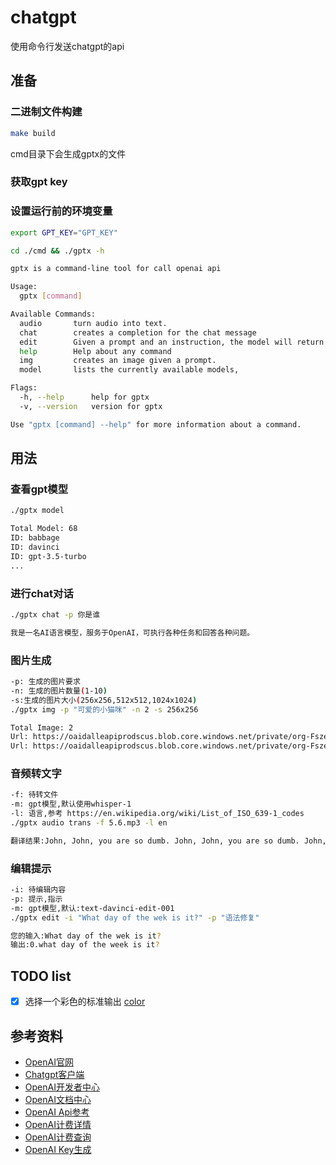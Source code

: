 # chatgpt
使用命令行发送chatgpt的api

## 准备

### 二进制文件构建
```Bash
make build
```
cmd目录下会生成gptx的文件

### 获取gpt key

### 设置运行前的环境变量
```Bash
export GPT_KEY="GPT_KEY"
```

```Bash
cd ./cmd && ./gptx -h

gptx is a command-line tool for call openai api

Usage:
  gptx [command]

Available Commands:
  audio       turn audio into text.
  chat        creates a completion for the chat message
  edit        Given a prompt and an instruction, the model will return an edited version of the prompt.
  help        Help about any command
  img         creates an image given a prompt.
  model       lists the currently available models,

Flags:
  -h, --help      help for gptx
  -v, --version   version for gptx

Use "gptx [command] --help" for more information about a command.
```

## 用法

### 查看gpt模型

```Bash
./gptx model

Total Model: 68
ID: babbage
ID: davinci
ID: gpt-3.5-turbo
...
```
### 进行chat对话

```Bash
./gptx chat -p 你是谁

我是一名AI语言模型，服务于OpenAI，可执行各种任务和回答各种问题。
```

### 图片生成

```Bash
-p: 生成的图片要求
-n: 生成的图片数量(1-10)
-s:生成的图片大小(256x256,512x512,1024x1024)
./gptx img -p "可爱的小猫咪" -n 2 -s 256x256

Total Image: 2
Url: https://oaidalleapiprodscus.blob.core.windows.net/private/org-FszeU94XqTOxWst1f2mp5LpO/user-qcjpFAv1q7NKNH42MHry25KB/img-r3lAOCz0DSmypxl3X5w3ZWyE.png?st=2023-03-24T05%3A27%3A14Z&se=2023-03-24T07%3A27%3A14Z&sp=r&sv=2021-08-06&sr=b&rscd=inline&rsct=image/png&skoid=6aaadede-4fb3-4698-a8f6-684d7786b067&sktid=a48cca56-e6da-484e-a814-9c849652bcb3&skt=2023-03-23T22%3A08%3A23Z&ske=2023-03-24T22%3A08%3A23Z&sks=b&skv=2021-08-06&sig=%2BaFB5nW23BeT6XGdrcSS1M2wvWeWbywJnebdp9wdza8%3D
Url: https://oaidalleapiprodscus.blob.core.windows.net/private/org-FszeU94XqTOxWst1f2mp5LpO/user-qcjpFAv1q7NKNH42MHry25KB/img-r3XgIswuunVwZ6NlwP0NnUAG.png?st=2023-03-24T05%3A27%3A14Z&se=2023-03-24T07%3A27%3A14Z&sp=r&sv=2021-08-06&sr=b&rscd=inline&rsct=image/png&skoid=6aaadede-4fb3-4698-a8f6-684d7786b067&sktid=a48cca56-e6da-484e-a814-9c849652bcb3&skt=2023-03-23T22%3A08%3A23Z&ske=2023-03-24T22%3A08%3A23Z&sks=b&skv=2021-08-06&sig=nvVZDD3hsaxPtaS9sxyfvwr2x7u0mF4/9cbts8t60I0%3D

```

### 音频转文字

```Bash
-f: 待转文件
-m: gpt模型,默认使用whisper-1
-l: 语言,参考 https://en.wikipedia.org/wiki/List_of_ISO_639-1_codes
./gptx audio trans -f 5.6.mp3 -l en

翻译结果:John, John, you are so dumb. John, John, you are so dumb. John, John, you are so dumb. John, John, you are so dumb.
```

### 编辑提示

```Bash
-i: 待编辑内容
-p: 提示,指示
-m: gpt模型,默认:text-davinci-edit-001
./gptx edit -i "What day of the wek is it?" -p "语法修复"

您的输入:What day of the wek is it?
输出:0.what day of the week is it?
```

## TODO list
- [x] 选择一个彩色的标准输出 [color](github.com/fatih/color)

## 参考资料
- [OpenAI官网](https://openai.com/)
- [Chatgpt客户端](https://chat.openai.com/chat)
- [OpenAI开发者中心](https://platform.openai.com/)
- [OpenAI文档中心](https://platform.openai.com/docs/introduction)
- [OpenAI Api参考](https://platform.openai.com/docs/api-reference)
- [OpenAI计费详情](https://openai.com/pricing)
- [OpenAI计费查询](https://platform.openai.com/account/usage)
- [OpenAI Key生成](https://platform.openai.com/account/api-keys)